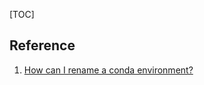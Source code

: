 [TOC]

## Reference
1. [How can I rename a conda environment?](https://stackoverflow.com/questions/42231764/how-can-i-rename-a-conda-environment)
